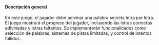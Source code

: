#### Descripción general
En este juego, el jugador debe adivinar una palabra secreta letra por letra. El juego mostrará el progreso del jugador, incluyendo las letras correctas adivinadas y letras faltantes. Se implementarán funcionalidades como selección de palabras, sistemas de pistas limitadas, y control de intentos fallidos.